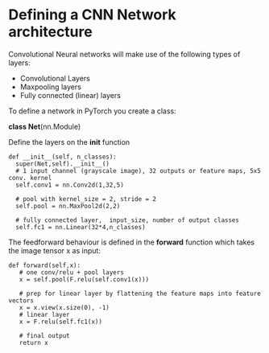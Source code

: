 # Defining a CNN Network architecture
Convolutional Neural networks will make use of the following types of layers:
* Convolutional Layers
* Maxpooling layers
* Fully connected (linear) layers 

To define a network in PyTorch you create a class:

**class Net**(nn.Module)

Define the layers on the __init__ function

```
def __init__(self, n_classes):
  super(Net,self).__init__()
  # 1 input channel (grayscale image), 32 outputs or feature maps, 5x5 conv. kernel
  self.conv1 = nn.Conv2d(1,32,5) 
  
  # pool with kernel_size = 2, stride = 2
  self.pool = nn.MaxPool2d(2,2)
  
  # fully connected layer,  input_size, number of output classes
  self.fc1 = nn.Linear(32*4,n_classes)
```

The feedforward behaviour is defined in the **forward** function which takes the image tensor x as input:

```
def forward(self,x):
   # one conv/relu + pool layers
   x = self.pool(F.relu(self.conv1(x)))

   # prep for linear layer by flattening the feature maps into feature vectors
   x = x.view(x.size(0), -1)
   # linear layer 
   x = F.relu(self.fc1(x))
   
   # final output
   return x
```